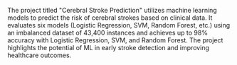 The project titled "Cerebral Stroke Prediction" utilizes machine learning models to predict the risk of cerebral strokes based on clinical data. It evaluates six models (Logistic Regression, SVM, Random Forest, etc.) using an imbalanced dataset of 43,400 instances and achieves up to 98% accuracy with Logistic Regression, SVM, and Random Forest. The project highlights the potential of ML in early stroke detection and improving healthcare outcomes.
